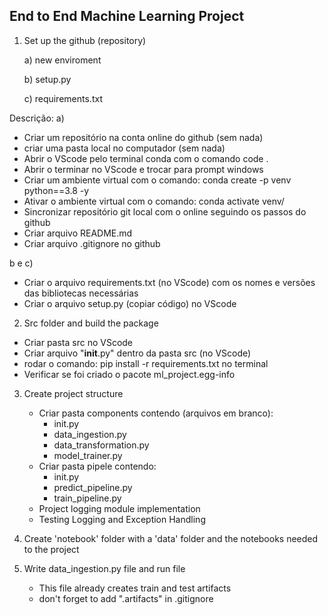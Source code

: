 ## End to End Machine Learning Project

1. Set up the github (repository)

   a) new enviroment
   
   b) setup.py
   
   c) requirements.txt

Descrição:
a)
  - Criar um repositório na conta online do github (sem nada)
  - criar uma pasta local no computador (sem nada)
  - Abrir o VScode pelo terminal conda com o comando code . 
  - Abrir o terminar no VScode e trocar para prompt windows
  - Criar um ambiente virtual com o comando: conda create -p venv python==3.8 -y
  - Ativar o ambiente virtual com o comando: conda activate venv/
  - Sincronizar repositório git local com o online seguindo os passos do github
  - Criar arquivo README.md
  - Criar arquivo .gitignore no github

b e c)
  - Criar o arquivo requirements.txt (no VScode) com os nomes e versões das bibliotecas necessárias
  - Criar o arquivo setup.py (copiar código) no VScode

2. Src folder and build the package

  - Criar pasta src no VScode
  - Criar arquivo "__init__.py" dentro da pasta src (no VScode)
  - rodar o comando: pip install -r requirements.txt no terminal
  - Verificar se foi criado o pacote ml_project.egg-info

3. Create project structure

   - Criar pasta components contendo (arquivos em branco):
      - init.py
      - data_ingestion.py
      - data_transformation.py
      - model_trainer.py
   - Criar pasta pipele contendo:
      - init.py
      - predict_pipeline.py
      - train_pipeline.py
   - Project logging module implementation
   - Testing Logging and Exception Handling

4. Create 'notebook' folder with a 'data' folder and the notebooks needed to the project

5. Write data_ingestion.py file and run file 
   - This file already creates train and test artifacts
   - don't forget to add ".artifacts" in .gitignore



